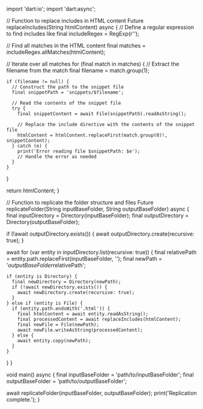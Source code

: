 import 'dart:io';
import 'dart:async';

// Function to replace includes in HTML content
Future<String> replaceIncludes(String htmlContent) async {
  // Define a regular expression to find includes like <!--#include file="filename.html"-->
  final includeRegex = RegExp(r'<!--#include file="(.+?)"-->');

  // Find all matches in the HTML content
  final matches = includeRegex.allMatches(htmlContent);

  // Iterate over all matches
  for (final match in matches) {
    // Extract the filename from the match
    final filename = match.group(1);

    if (filename != null) {
      // Construct the path to the snippet file
      final snippetPath = 'snippets/$filename';

      // Read the contents of the snippet file
      try {
        final snippetContent = await File(snippetPath).readAsString();

        // Replace the include directive with the contents of the snippet file
        htmlContent = htmlContent.replaceFirst(match.group(0)!, snippetContent);
      } catch (e) {
        print('Error reading file $snippetPath: $e');
        // Handle the error as needed
      }
    }
  }

  return htmlContent;
}

// Function to replicate the folder structure and files
Future<void> replicateFolder(String inputBaseFolder, String outputBaseFolder) async {
  final inputDirectory = Directory(inputBaseFolder);
  final outputDirectory = Directory(outputBaseFolder);

  if (!await outputDirectory.exists()) {
    await outputDirectory.create(recursive: true);
  }

  await for (var entity in inputDirectory.list(recursive: true)) {
    final relativePath = entity.path.replaceFirst(inputBaseFolder, '');
    final newPath = '$outputBaseFolder$relativePath';

    if (entity is Directory) {
      final newDirectory = Directory(newPath);
      if (!await newDirectory.exists()) {
        await newDirectory.create(recursive: true);
      }
    } else if (entity is File) {
      if (entity.path.endsWith('.html')) {
        final htmlContent = await entity.readAsString();
        final processedContent = await replaceIncludes(htmlContent);
        final newFile = File(newPath);
        await newFile.writeAsString(processedContent);
      } else {
        await entity.copy(newPath);
      }
    }
  }
}

void main() async {
  final inputBaseFolder = 'path/to/inputBaseFolder';
  final outputBaseFolder = 'path/to/outputBaseFolder';

  await replicateFolder(inputBaseFolder, outputBaseFolder);
  print('Replication complete.');
}
